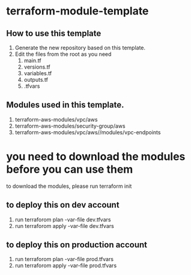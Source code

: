 # terraform-module-template
## How to use this template
1. Generate the new repository based on this template.
2. Edit the files from the root as you need
   1. main.tf
   2. versions.tf
   3. variables.tf
   4. outputs.tf
   5. .tfvars


## Modules used in this template.
1. terraform-aws-modules/vpc/aws
2. terraform-aws-modules/security-group/aws
3. terraform-aws-modules/vpc/aws//modules/vpc-endpoints

# you need to download the modules before you can use them
to download the modules, please run terraform init

## to deploy this on dev account
1. run terraforom plan -var-file dev.tfvars 
2. run terraforom apply -var-file dev.tfvars


## to deploy this on production account
1. run terraforom plan -var-file prod.tfvars 
2. run terraforom apply -var-file prod.tfvars